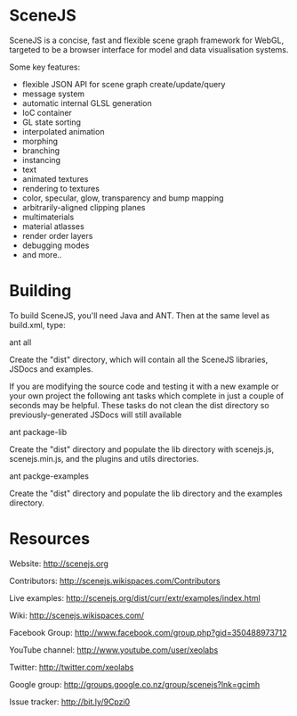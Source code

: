 # SceneJS

SceneJS is a concise, fast and flexible scene graph framework for WebGL, targeted to be a browser interface
for model and data visualisation systems.

Some key features:

 * flexible JSON API for scene graph create/update/query
 * message system
 * automatic internal GLSL generation
 * IoC container
 * GL state sorting
 * interpolated animation
 * morphing
 * branching
 * instancing
 * text
 * animated textures
 * rendering to textures
 * color, specular, glow, transparency and bump mapping
 * arbitrarily-aligned clipping planes
 * multimaterials
 * material atlasses
 * render order layers
 * debugging modes
 * and more..


# Building

To build SceneJS, you'll need Java and ANT. Then at the same level as build.xml, type:

ant all

Create the "dist" directory, which will contain all the SceneJS libraries, JSDocs and examples.

If you are modifying the source code and testing it with a new example or your own project the following 
ant tasks which complete in just a couple of seconds may be helpful. These tasks do not clean the dist 
directory so previously-generated JSDocs will still available

ant package-lib

Create the "dist" directory and populate the lib directory with scenejs.js, scenejs.min.js, and the plugins and utils directories.

ant packge-examples

Create the "dist" directory and populate the lib directory and the examples directory.


# Resources

Website:
http://scenejs.org

Contributors:
http://scenejs.wikispaces.com/Contributors

Live examples:
http://scenejs.org/dist/curr/extr/examples/index.html

Wiki:
http://scenejs.wikispaces.com/

Facebook Group:
http://www.facebook.com/group.php?gid=350488973712

YouTube channel:
http://www.youtube.com/user/xeolabs

Twitter:
http://twitter.com/xeolabs

Google group:
http://groups.google.co.nz/group/scenejs?lnk=gcimh

Issue tracker:
http://bit.ly/9Cpzi0

